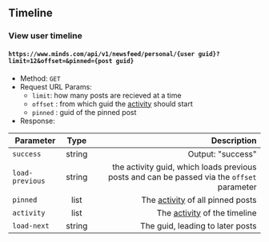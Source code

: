 ## Timeline


### View user timeline
#### `https://www.minds.com/api/v1/newsfeed/personal/{user guid}?limit=12&offset=&pinned={post guid}`
* Method: `GET`
* Request URL Params:
    * `limit`: how many posts are recieved at a time
    * `offset` : from which guid the [activity](#activity) should start
    * `pinned` : guid of the pinned post
* Response:

| Parameter | Type | Description |
| --- | :---: | ---: |
| `success` | string | Output: "success" |
| `load-previous` | string | the activity guid, which loads previous posts and can be passed via the `offset` parameter |
| `pinned` | list | The [activity](#activity) of all pinned posts |
| `activity` | list | The [activity](#activity) of the timeline |
| `load-next` | string | The guid, leading to later posts|
